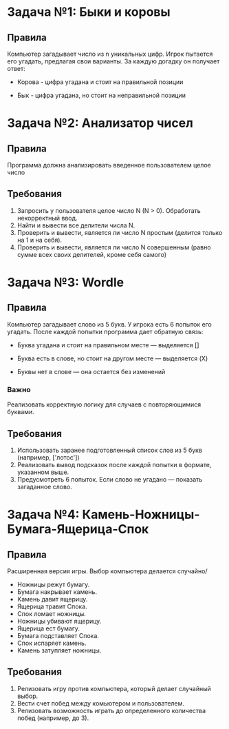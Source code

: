 # Задача №1: Быки и коровы

## Правила

Компьютер загадывает число из n уникальных цифр. Игрок пытается его угадать, предлагая свои варианты. За каждую догадку он получает ответ:
    
- Корова - цифра угадана и стоит на правильной позиции
    
- Бык - цифра угадана, но стоит на неправильной позиции

# Задача №2: Анализатор чисел

## Правила

Программа должна анализировать введенное пользователем целое число

## Требования

1. Запросить у пользователя целое число N (N > 0). Обработать некорректный ввод.
2. Найти и вывести все делители числа N.
3. Проверить и вывести, является ли число N простым (делится только на 1 и на
себя).
4. Проверить и вывести, является ли число N совершенным (равно сумме всех своих
делителей, кроме себя самого)

# Задача №3: Wordle

## Правила

Компьютер загадывает слово из 5 букв. У игрока есть 6 попыток его угадать.
После каждой попытки программа дает обратную связь:

- Буква угадана и стоит на правильном месте — выделяется []
  
- Буква есть в слове, но стоит на другом месте — выделяется (X)
  
- Буквы нет в слове — она остается без изменений

### Важно

Реализовать корректную логику для случаев с повторяющимися буквами.

## Требования

1. Использовать заранее подготовленный список слов из 5 букв (например, ['лотос'])
2. Реализовать вывод подсказок после каждой попытки в формате, указанном выше.
3. Предусмотреть 6 попыток. Если слово не угадано — показать загаданное слово.

# Задача №4: Камень-Ножницы-Бумага-Ящерица-Спок

## Правила

Расширенная версия игры. Выбор компьютера делается случайно/

- Ножницы режут бумагу.
- Бумага накрывает камень.
- Камень давит ящерицу.
- Ящерица травит Спока.
- Спок ломает ножницы.
- Ножницы убивают ящерицу.
- Ящерица ест бумагу.
- Бумага подставляет Спока.
- Спок испаряет камень.
- Камень затупляет ножницы.

## Требования

1. Релизовать игру против компьютера, который делает случайный выбор.
2. Вести счет побед между комьютером и пользователем.
3. Релизовать возможность играть до определенного количества побед (например, до 3).
